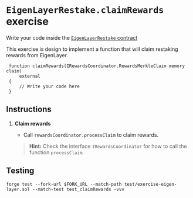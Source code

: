 # `EigenLayerRestake.claimRewards` exercise

Write your code inside the [`EigenLayerRestake` contract](https://github.com/Cyfrin/defi-reth/blob/main/foundry/src/exercises/EigenLayerRestake.sol)

This exercise is design to implement a function that will claim restaking rewards from EigenLayer.

```solidity
 function claimRewards(IRewardsCoordinator.RewardsMerkleClaim memory claim)
     external
 {
     // Write your code here
 }
```

## Instructions

1. **Claim rewards**

   - Call `rewardsCoordinator.processClaim` to claim rewards.

   > **Hint:** Check the interface `IRewardsCoordinator` for how to call the function `processClaim`.

## Testing

```shell
forge test --fork-url $FORK_URL --match-path test/exercise-eigen-layer.sol --match-test test_claimRewards -vvv
```
